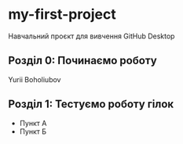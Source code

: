 # my-first-project
Навчальний проєкт для вивчення GitHub Desktop
 ## Розділ 0: Починаємо роботу
Yurii Boholiubov

## Розділ 1: Тестуємо роботу гілок
*   Пункт А
*   Пункт Б
